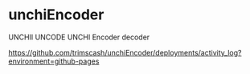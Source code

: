 # unchiEncoder
UNCHII UNCODE UNCHI Encoder decoder 

https://github.com/trimscash/unchiEncoder/deployments/activity_log?environment=github-pages

